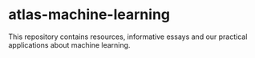 # atlas-machine-learning
This repository contains resources, informative essays and our practical applications about machine learning.
